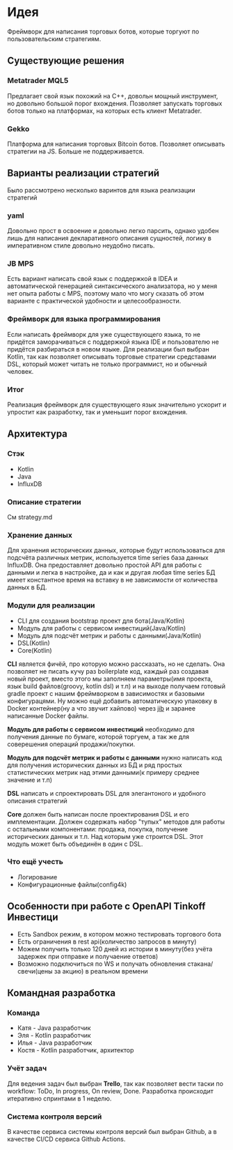 # Идея

Фреймворк для написания торговых ботов, которые торгуют по пользовательским стратегиям.

## Существующие решения

### Metatrader MQL5

Предлагает свой язык похожий на C++, довольн мощный инструмент, но довольно большой порог вхождения. Позволяет запускать торговых ботов только на платформах, на которых есть клиент Metatrader.

### Gekko

Платформа для написания торговых Bitcoin ботов. Позволяет описывать стратегии на JS.
Больше не поддерживается.

## Варианты реализации стратегий

Было рассмотрено несколько варинтов для языка реализации стратегий

### yaml 

Довольно прост в освоение и довольно легко парсить, однако удобен лишь для написания декларативного описания сущностей, логику в императивном стиле довольно неудобно писать.

### JB MPS

Есть вариант написать свой язык с поддержкой в IDEA и автоматической генерацией синтаксического анализатора, но у меня нет опыта работы с MPS, поэтому мало что могу сказать об этом варианте с практической удобности и целесообразности.

### Фреймворк для языка программирования

Если написать фреймворк для уже существующего языка, то не придётся заморачиваться с поддержкой языка IDE и пользователю не придётся разбираться в новом языке. Для реализации был выбран Kotlin, так как позволяет описывать торговые стратегии средставами DSL, который может читать не только программист, но и обычный человек.

### Итог

Реализация фреймворк для существующего язык значительно ускорит и упростит как разработку, так и уменьшит порог вхождения.

## Архитектура

### Стэк

- Kotlin
- Java
- InfluxDB

### Описание стратегии

См strategy.md

### Хранение данных

Для хранения исторических данных, которые будут использоваться для подсчёта различных метрик, используется time series база данных InfluxDB. Она предоставляет довольно простой API для работы с данными и легка в настройке, да и как и другая любая time series БД имеет константное время на вставку в не зависимости от количества данных в БД.

### Модули для реализации

- CLI для создания bootstrap проект для бота(Java/Kotlin)
- Модуль для работы с сервисом инвестиций(Java/Kotlin)
- Модуль для подсчёт метрик и работы с данными(Java/Kotlin)
- DSL(Kotlin)
- Core(Kotlin)

**CLI** является фичёй, про которую можно рассказать, но не сделать. Она позволяет не писать кучу раз boilerplate код, каждый раз создавая новый проект, вместо этого мы заполняем параметры(имя проекта, язык build файлов(groovy, kotlin dsl) и т.п) и на выходе получаем готовый gradle проект с нашим фреймворком в зависимостях и базовыми конфигурацями. Ну можно ещё добавить автоматическую упаковку в Docker контейнер(ну а что звучит хайпово) через [jib](https://github.com/GoogleContainerTools/jib/tree/master/jib-gradle-plugin) и заранее написанные Docker файлы.

**Модуль для работы с сервисом инвестиций** необходимо для получения данные по бумаге, которой торгуем, а так же для соверешения операций продажи/покупки.

**Модуль для подсчёт метрик и работы с данными** нужно написать код для получения исторических данных из БД и ряд простых статистических метрик над этими данными(к примеру среднее значение и т.п)

**DSL** написать и спроектировать DSL для элегантоного и удобного описания стратегий

**Core** должен быть написан после проектирования DSL и его имплементации. Должен содержать набор "тупых" методов для работы с остальными компонентами: продажа, покупка, получение исторических данных и т.п. Над которым уже строится DSL. Этот модуль может быть объединён в один с DSL. 

### Что ещё учесть

- Логирование
- Конфигурационные файлы(config4k)

## Особенности при работе с OpenAPI Tinkoff Инвестици

- Есть Sandbox режим, в котором можно тестировать торгового бота
- Есть ограничения в rest api(количество запросов в минуту)
- Можем получить только 120 дней из истории в минуту(без учёта задержек при отправке и получаение ответов)
- Возможно подключиться по WS и получать обновления стакана/свечи(цены за акцию) в реальном времени

## Командная разработка

### Команда

- Катя - Java разработчик
- Эля - Kotlin разработчик
- Илья - Java разработчик
- Костя - Kotlin разработчик, архитектор

### Учёт задач

Для ведения задач был выбран **Trello**, так как позволяет вести таски по workflow: ToDo, In progress, On review, Done. Разработка происходит итеративно спринтами в 1 неделю.

### Система контроля версий

В качестве сервиса системы контроля версий был выбран Github, а в качестве CI/CD сервиса Github Actions.